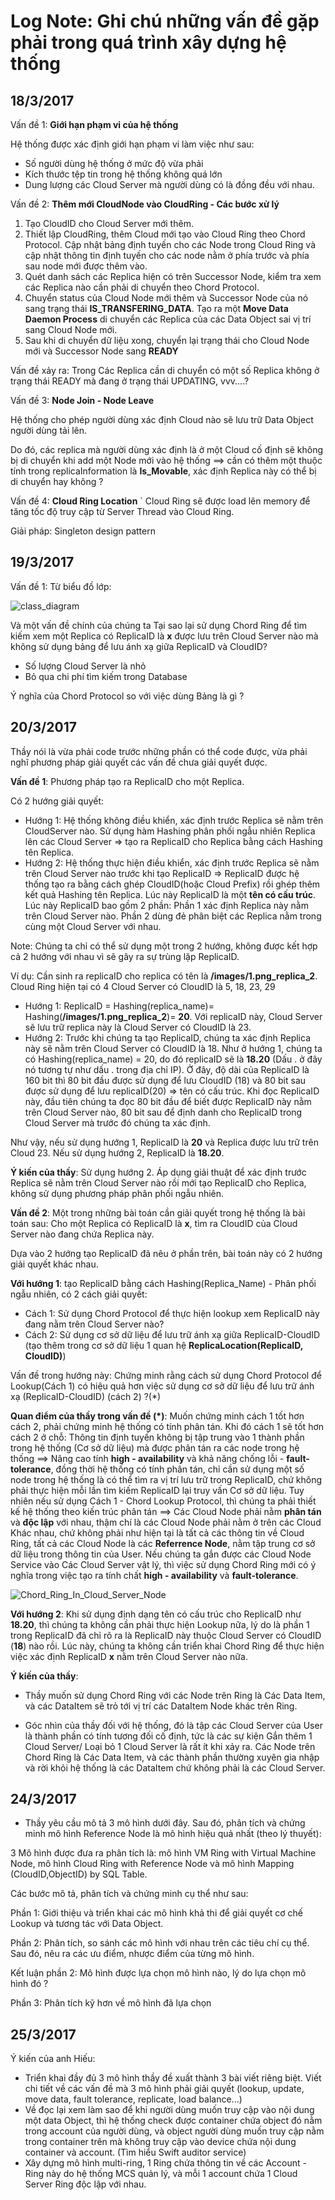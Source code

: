 # Log Note: Ghi chú những vấn đề gặp phải trong quá trình xây dựng hệ thống

## 18/3/2017

Vấn đề 1: **Giới hạn phạm vi của hệ thống**

Hệ thống được xác định giới hạn phạm vi làm việc như sau:

- Số người dùng hệ thống ở mức độ vừa phải
- Kích thước tệp tin trong hệ thống không quá lớn
- Dung lượng các Cloud Server mà người dùng có là đồng đều với nhau.

Vấn đề 2: **Thêm mới CloudNode vào CloudRing - Các bước xử lý**

1. Tạo CloudID cho Cloud Server mới thêm.
1. Thiết lập CloudRing, thêm Cloud mới tạo vào Cloud Ring theo Chord Protocol. Cập nhật bảng định tuyến cho các Node trong Cloud Ring và cập nhật thông tin định tuyến cho các node nằm ở phía trước và phía sau node mới được thêm vào.
1. Quét danh sách các Replica hiện có trên Successor Node, kiểm tra xem các Replica nào cần phải di chuyển theo Chord Protocol.
1. Chuyển status của Cloud Node mới thêm và Successor Node của nó sang trạng thái **IS\_TRANSFERING\_DATA**. Tạo ra một **Move Data Daemon Process** di chuyển các Replica của các Data Object sai vị trí sang Cloud Node mới.
1. Sau khi di chuyển dữ liệu xong, chuyển lại trạng thái cho Cloud Node mới và Successor Node sang **READY**

Vấn đề xảy ra: Trong Các Replica cần di chuyển có một số Replica không ở trạng thái READY mà đang ở trạng thái UPDATING, vvv....?

Vấn đề 3: **Node Join - Node Leave**

Hệ thống cho phép người dùng xác định Cloud nào sẽ lưu trữ Data Object người dùng tải lên.

Do đó, các replica mà người dùng xác định là ở một Cloud cố định sẽ không bị di chuyển khi add một Node mới vào hệ thống ==> cần có thêm một thuộc tính trong replicaInformation là **Is\_Movable**, xác định Replica này có thể bị di chuyển hay không ?

Vấn đề 4: **Cloud Ring Location**
`
Cloud Ring sẽ được load lên memory để tăng tốc độ truy cập từ Server Thread vào Cloud Ring.

Giải pháp: Singleton design pattern


## 19/3/2017

Vấn đề 1: Từ biểu đồ lớp:

![class_diagram](./images/class_diagram.png)

Và một vấn đề chính của chúng ta
Tại sao lại sử dụng Chord Ring để tìm kiếm xem một Replica có ReplicaID là **x** được lưu trên Cloud Server nào mà không sử dụng bảng để lưu ánh xạ giữa ReplicaID và CloudID?

- Số lượng Cloud Server là nhỏ
- Bỏ qua chi phí tìm kiếm trong Database

Ý nghĩa của Chord Protocol so với việc dùng Bảng là gì ?

## 20/3/2017

Thầy nói là vừa phải code trước những phần có thể code được, vừa phải nghĩ phương pháp giải quyết các vấn đề chưa giải quyết được.

**Vấn đề 1**: Phương pháp tạo ra ReplicaID cho một Replica.

Có 2 hướng giải quyết:

- Hướng 1: Hệ thống không điều khiển, xác định trước Replica sẽ nằm trên CloudServer nào. Sử dụng hàm Hashing phân phối ngẫu nhiên Replica lên các Cloud Server => tạo ra ReplicaID cho Replica bằng cách Hashing tên Replica.
- Hướng 2: Hệ thống thực hiện điều khiển, xác định trước Replica sẽ nằm trên Cloud Server nào trước khi tạo ReplicaID => ReplicaID được hệ thống tạo ra bằng cách ghép CloudID(hoặc Cloud Prefix) rồi ghép thêm kết quả Hashing tên Replica. Lúc này ReplicaID là một **tên có cấu trúc**. Lúc này ReplicaID bao gồm 2 phần: Phần 1 xác định Replica này nằm trên Cloud Server nào. Phần 2 dùng đẻ phân biệt các Replica nằm trong cùng một Cloud Server với nhau.

Note: Chúng ta chỉ có thể sử dụng một trong 2 hướng, không được kết hợp cả 2 hướng với nhau vì sẽ gây ra sự trùng lặp ReplicaID.

Ví dụ: Cần sinh ra replicaID cho replica có tên là **/images/1.png\_replica\_2**. Cloud Ring hiện tại có 4 Cloud Server có CloudID là 5, 18, 23, 29

- Hướng 1: ReplicaID =  Hashing(replica\_name)= Hashing(**/images/1.png\_replica\_2**)= **20**. Với replicaID này, Cloud Server sẽ lưu trữ replica này là Cloud Server có CloudID là 23.
- Hướng 2: Trước khi chúng ta tạo ReplicaID, chúng ta xác định Replica này sẽ nằm trên Cloud Server có CloudID là 18. Như ở hướng 1, chúng ta có Hashing(replica\_name) = 20, do đó replicaID sẽ là **18.20** (Dấu . ở đây nó tương tự như dấu . trong địa chỉ IP). Ở đây, độ dài của ReplicaID là 160 bit thì 80 bit đầu được sử dụng để lưu CloudID (18) và 80 bit sau được sử dụng để lưu replicaID(20) => tên có cấu trúc. Khi đọc ReplicaID này, đầu tiên chúng ta đọc 80 bit đầu để biết được ReplicaID này nằm trên Cloud Server nào, 80 bit sau để định danh cho ReplicaID trong Cloud Server mà trước đó chúng ta xác định.

Như vậy, nếu sử dụng hướng 1, ReplicaID là **20** và Replica được lưu trữ trên Cloud 23. Nếu sử dụng hướng 2, ReplicaID là **18.20**.

**Ý kiến của thầy**: Sử dụng hướng 2. Áp dụng giải thuật để xác định trước Replica sẽ nằm trên Cloud Server nào rồi mới tạo ReplicaID cho Replica, không sử dụng phương pháp phân phối ngẫu nhiên.

**Vấn đề 2**: Một trong những bài toán cần giải quyết trong hệ thống là bài toán sau: Cho một Replica có ReplicaID là **x**, tìm ra CloudID của Cloud Server nào đang chứa Replica này.

Dựa vào 2 hướng tạo ReplicaID đã nêu ở phần trên, bài toán này có 2 hướng giải quyết khác nhau.

**Với hướng 1**: tạo ReplicaID bằng cách Hashing(Replica_Name) - Phân phối ngẫu nhiên, có 2 cách giải quyết:

- Cách 1: Sử dụng Chord Protocol để thực hiện lookup xem ReplicaID này đang nằm trên Cloud Server nào?
- Cách 2: Sử dụng cơ sở dữ liệu để lưu trữ ánh xạ giữa ReplicaID-CloudID (tạo thêm trong cơ sở dữ liệu 1 quan hệ **ReplicaLocation(ReplicaID, CloudID)**)

Vấn đề trong hướng này: Chứng minh rằng cách sử dụng Chord Protocol để Lookup(Cách 1) có hiệu quả hơn việc sử dụng cơ sở dữ liệu để lưu trữ ánh xạ (ReplicaID-CloudID) (cách 2) ?(*)

**Quan điểm của thầy trong vấn đề (*)**: Muốn chứng minh cách 1 tốt hơn cách 2, phải chứng minh hệ thống có tính phân tán. Khi đó cách 1 sẽ tốt hơn cách 2 ở chỗ: Thông tin định tuyến không bị tập trung vào 1 thành phần trong hệ thống (Cơ sở dữ liệu) mà được phân tán ra các node trong hệ thống ==> Nâng cao tính **high - availability** và khả năng chống lỗi - **fault-tolerance**, đồng thời hệ thống có tính phân tán, chỉ cần sử dụng một số node trong hệ thống là có thể tìm ra vị trí lưu trữ trong ReplicaID, chứ không phải thực hiện mỗi lần tìm kiếm ReplicaID lại truy vấn Cơ sở dữ liệu. Tuy nhiên nếu sử dụng Cách 1 - Chord Lookup Protocol, thì chúng ta phải thiết kế hệ thống theo kiến trúc phân tán ==> Các Cloud Node phải nằm **phân tán** và **độc lập** với nhau, thậm chí là các Cloud Node phải nằm ở trên các Cloud Khác nhau, chứ không phải như hiện tại là tất cả các thông tin về Cloud Ring, tất cả các Cloud Node là các **Referrence Node**, nằm tập trung cơ sở dữ liệu trong thông tin của User. Nếu chúng ta gắn được các Cloud Node Service vào Các Cloud Server vật lý, thì việc sử dụng Chord Ring mới có ý nghĩa trong việc tạo ra tính chất **high - availability** và **fault-tolerance**.

![Chord_Ring_In_Cloud_Server_Node](./images/Chord_Ring_In_Cloud_Server_Node.png)

**Với hướng 2**: Khi sử dụng định dạng tên có cấu trúc cho ReplicaID như **18.20**, thì chúng ta không cần phải thực hiện Lookup nữa, lý do là phần 1 trong ReplicaID đã chỉ rõ ra là ReplicaID này thuộc Cloud Server có CloudID (**18**) nào rồi. Lúc này, chúng ta không cần triển khai Chord Ring để thực hiện việc xác định ReplicaID **x** nằm trên Cloud Server nào nữa.

**Ý kiến của thầy**:

- Thầy muốn sử dụng Chord Ring với các Node trên Ring là Các Data Item, và các DataItem sẽ trỏ tới vị trí các DataItem Node khác trên Ring.

- Góc nhìn của thầy đối với hệ thống, đó là tập các Cloud Server của User là thành phần có tính tương đối cố định, tức là các sự kiện Gắn thêm 1 Cloud Server/ Loại bỏ 1 Cloud Server là rất ít khi xảy ra. Các Node trên Chord Ring là Các Data Item, và các thành phần thường xuyên gia nhập và rời khỏi hệ thống là các DataItem chứ không phải là các Cloud Server.

## 24/3/2017

- Thầy yêu cầu mô tả 3 mô hình dưới đây. Sau đó, phân tích và chứng minh mô hình Reference Node là mô hình hiệu quả nhất (theo lý thuyết):

3 Mô hình được đưa ra phân tích là: mô hình VM Ring with Virtual Machine Node, mô hình Cloud Ring with Reference Node và mô hình Mapping (CloudID,ObjectID) by SQL Table.

Các bước mô tả, phân tích và chứng minh cụ thể như sau:

Phần 1: Giới thiệu và triển khai các mô hình khả thi để giải quyết cơ chế Lookup và tương tác với Data Object.

Phần 2: Phân tích, so sánh các mô hình với nhau trên các tiêu chí cụ thể. Sau đó, nêu ra các ưu điểm, nhược điểm của từng mô hình.

Kết luận phần 2: Mô hình được lựa chọn mô hình nào, lý do lựa chọn mô hình đó ?

Phần 3: Phân tích kỹ hơn về mô hình đã lựa chọn

## 25/3/2017

Ý kiến của anh Hiếu:

- Triển khai đầy đủ 3 mô hình thầy đề xuất thành 3 bài viết riêng biệt. Viết chi tiết về các vấn đề mà 3 mô hình phải giải quyết (lookup, update, move data, fault tolerance, replicate, load balance...)
- Về đọc lại xem làm sao để khi người dùng muốn truy cập vào nội dung một data Object, thì hệ thống check được container chứa object đó nằm trong account của người dùng, và object người dùng muốn truy cập nằm trong container trên mà không truy cập vào device chứa nội dung container và account. (Tìm hiểu Swift auditor service)
- Xây dựng mô hình multi-ring, 1 Ring chứa thông tin về các Account - Ring này do hệ thống MCS quản lý, và mỗi 1 account chứa 1 Cloud Server Ring độc lập với nhau.